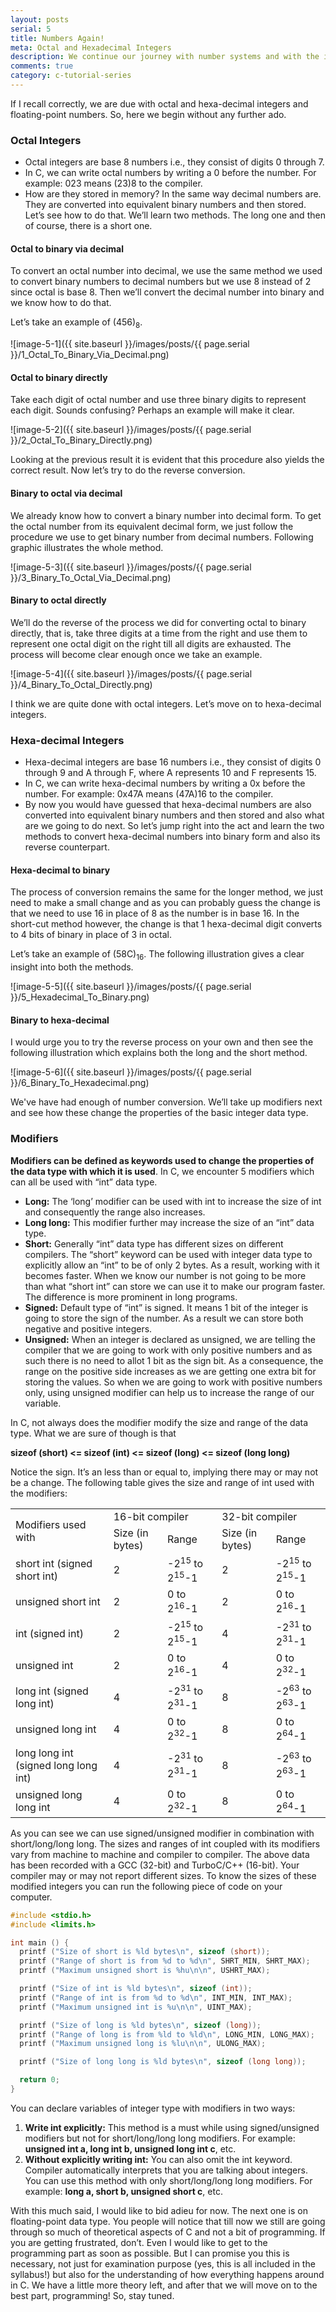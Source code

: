```yaml
---
layout: posts
serial: 5
title: Numbers Again!
meta: Octal and Hexadecimal Integers
description: We continue our journey with number systems and with the introduction of octal and hexa-decimal integers and modifiers, we delve more into number theory.
comments: true
category: c-tutorial-series
---
```


If I recall correctly, we are due with octal and hexa-decimal integers and floating-point numbers. So, here we begin without any further ado.

### Octal Integers

+ Octal integers are base 8 numbers i.e., they consist of digits 0 through 7.
+ In C, we can write octal numbers by writing a 0 before the number. For example: 023 means (23)8 to the compiler.
+ How are they stored in memory? In the same way decimal numbers are. They are converted into equivalent binary numbers and then stored. Let’s see how to do that. We’ll learn two methods. The long one and then of course, there is a short one.

#### Octal to binary via decimal

To convert an octal number into decimal, we use the same method we used to convert binary numbers to decimal numbers but we use 8 instead of 2 since octal is base 8. Then we’ll convert the decimal number into binary and we know how to do that.

Let’s take an example of (456)<sub>8</sub>.

![image-5-1]({{ site.baseurl }}/images/posts/{{ page.serial }}/1_Octal_To_Binary_Via_Decimal.png)

#### Octal to binary directly

Take each digit of octal number and use three binary digits to represent each digit. Sounds confusing? Perhaps an example will make it clear.

![image-5-2]({{ site.baseurl }}/images/posts/{{ page.serial }}/2_Octal_To_Binary_Directly.png)

Looking at the previous result it is evident that this procedure also yields the correct result. Now let’s try to do the reverse conversion.

#### Binary to octal via decimal

We already know how to convert a binary number into decimal form. To get the octal number from its equivalent decimal form, we just follow the procedure we use to get binary number from decimal numbers. Following graphic illustrates the whole method.

![image-5-3]({{ site.baseurl }}/images/posts/{{ page.serial }}/3_Binary_To_Octal_Via_Decimal.png)

#### Binary to octal directly

We’ll do the reverse of the process we did for converting octal to binary directly, that is, take three digits at a time from the right and use them to represent one octal digit on the right till all digits are exhausted. The process will become clear enough once we take an example.

![image-5-4]({{ site.baseurl }}/images/posts/{{ page.serial }}/4_Binary_To_Octal_Directly.png)

I think we are quite done with octal integers. Let’s move on to hexa-decimal integers.


### Hexa-decimal Integers

+ Hexa-decimal integers are base 16 numbers i.e., they consist of digits 0 through 9 and A through F, where A represents 10 and F represents 15.
+ In C, we can write hexa-decimal numbers by writing a 0x before the number. For example: 0x47A means (47A)16 to the compiler.
+ By now you would have guessed that hexa-decimal numbers are also converted into equivalent binary numbers and then stored and also what are we going to do next. So let’s jump right into the act and learn the two methods to convert hexa-decimal numbers into binary form and also its reverse counterpart.

#### Hexa-decimal to binary

The process of conversion remains the same for the longer method, we just need to make a small change and as you can probably guess the change is that we need to use 16 in place of 8 as the number is in base 16. In the short-cut method however, the change is that 1 hexa-decimal digit converts to 4 bits of binary in place of 3 in octal.

Let’s take an example of (58C)<sub>16</sub>. The following illustration gives a clear insight into both the methods.

![image-5-5]({{ site.baseurl }}/images/posts/{{ page.serial }}/5_Hexadecimal_To_Binary.png)

#### Binary to hexa-decimal

I would urge you to try the reverse process on your own and then see the following illustration which explains both the long and the short method.

![image-5-6]({{ site.baseurl }}/images/posts/{{ page.serial }}/6_Binary_To_Hexadecimal.png)

We've have had enough of number conversion. We’ll take up modifiers next and see how these change the properties of the basic integer data type.


### Modifiers

**Modifiers can be defined as keywords used to change the properties of the data type with which it is used**. In C, we encounter 5 modifiers which can all be used with “int” data type.

+ **Long:** The ‘long’ modifier can be used with int to increase the size of int and consequently the range also increases.
+ **Long long:** This modifier further may increase the size of an “int” data type.
+ **Short:** Generally “int” data type has different sizes on different compilers. The “short” keyword can be used with integer data type to explicitly allow an “int” to be of only 2 bytes. As a result, working with it becomes faster. When we know our number is not going to be more than what “short int” can store we can use it to make our program faster. The difference is more prominent in long programs.
+ **Signed:** Default type of “int” is signed. It means 1 bit of the integer is going to store the sign of the number. As a result we can store both negative and positive integers.
+ **Unsigned:** When an integer is declared as unsigned, we are telling the compiler that we are going to work with only positive numbers and as such there is no need to allot 1 bit as the sign bit. As a consequence, the range on the positive side increases as we are getting one extra bit for storing the values. So when we are going to work with positive numbers only, using unsigned modifier can help us to increase the range of our variable.

In C, not always does the modifier modify the size and range of the data type. What we are sure of though is that

<span class="indented">**sizeof (short) <= sizeof (int) <= sizeof (long) <= sizeof (long long)**</span>

Notice the sign. It’s an less than or equal to, implying there may or may not be a change. The following table gives the size and range of int used with the modifiers:

<table class="modifiers">
    <tr>
        <td rowspan="2">Modifiers used with</td>
        <td colspan="2">16-bit compiler</td>
        <td colspan="2">32-bit compiler</td>
    </tr>
    <tr>
        <td>Size (in bytes)</td>
        <td>Range</td>
        <td>Size (in bytes)</td>
        <td>Range</td>
    </tr>
    <tr>
        <td>short int (signed short int)</td>
        <td>2</td>
        <td>-2<sup>15</sup> to 2<sup>15</sup>-1</td>
        <td>2</td>
        <td>-2<sup>15</sup> to 2<sup>15</sup>-1</td>
    </tr>
    <tr>
        <td>unsigned short int</td>
        <td>2</td>
        <td>0 to 2<sup>16</sup>-1</td>
        <td>2</td>
        <td>0 to 2<sup>16</sup>-1</td>
    </tr>
    <tr>
        <td>int (signed int)</td>
        <td>2</td>
        <td>-2<sup>15</sup> to 2<sup>15</sup>-1</td>
        <td>4</td>
        <td>-2<sup>31</sup> to 2<sup>31</sup>-1</td>
    </tr>
    <tr>
        <td>unsigned int</td>
        <td>2</td>
        <td>0 to 2<sup>16</sup>-1</td>
        <td>4</td>
        <td>0 to 2<sup>32</sup>-1</td>
    </tr>
    <tr>
        <td>long int (signed long int)</td>
        <td>4</td>
        <td>-2<sup>31</sup> to 2<sup>31</sup>-1</td>
        <td>8</td>
        <td>-2<sup>63</sup> to 2<sup>63</sup>-1</td>
    </tr>
    <tr>
        <td>unsigned long int</td>
        <td>4</td>
        <td>0 to 2<sup>32</sup>-1</td>
        <td>8</td>
        <td>0 to 2<sup>64</sup>-1</td>
    </tr>
    <tr>
        <td>long long int (signed long long int)</td>
        <td>4</td>
        <td>-2<sup>31</sup> to 2<sup>31</sup>-1</td>
        <td>8</td>
        <td>-2<sup>63</sup> to 2<sup>63</sup>-1</td>
    </tr>
    <tr>
        <td>unsigned long long int</td>
        <td>4</td>
        <td>0 to 2<sup>32</sup>-1</td>
        <td>8</td>
        <td>0 to 2<sup>64</sup>-1</td>
    </tr>
</table>

As you can see we can use signed/unsigned modifier in combination with short/long/long long. The sizes and ranges of int coupled with its modifiers vary from machine to machine and compiler to compiler. The above data has been recorded with a GCC (32-bit) and TurboC/C++ (16-bit). Your compiler may or may not report different sizes. To know the sizes of these modified integers you can run the following piece of code on your computer.

```c
#include <stdio.h>
#include <limits.h>

int main () {
  printf ("Size of short is %ld bytes\n", sizeof (short));
  printf ("Range of short is from %d to %d\n", SHRT_MIN, SHRT_MAX);
  printf ("Maximum unsigned short is %hu\n\n", USHRT_MAX);

  printf ("Size of int is %ld bytes\n", sizeof (int));
  printf ("Range of int is from %d to %d\n", INT_MIN, INT_MAX);
  printf ("Maximum unsigned int is %u\n\n", UINT_MAX);

  printf ("Size of long is %ld bytes\n", sizeof (long));
  printf ("Range of long is from %ld to %ld\n", LONG_MIN, LONG_MAX);
  printf ("Maximum unsigned long is %lu\n\n", ULONG_MAX);

  printf ("Size of long long is %ld bytes\n", sizeof (long long));

  return 0;
}
```

You can declare variables of integer type with modifiers in two ways:
1. **Write int explicitly:** This method is a must while using signed/unsigned modifiers but not for short/long/long long modifiers. For example: **unsigned int a, long int b, unsigned long int c**, etc.
2. **Without explicitly writing int:** You can also omit the int keyword. Compiler automatically interprets that you are talking about integers. You can use this method with only short/long/long long modifiers. For example: **long a, short b, unsigned short c**, etc.

With this much said, I would like to bid adieu for now. The next one is on floating-point data type. You people will notice that till now we still are going through so much of theoretical aspects of C and not a bit of programming. If you are getting frustrated, don’t. Even I would like to get to the programming part as soon as possible. But I can promise you this is necessary, not just for examination purpose (yes, this is all included in the syllabus!) but also for the understanding of how everything happens around in C. We have a little more theory left, and after that we will move on to the best part, programming! So, stay tuned.
